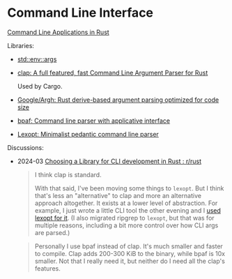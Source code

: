 # Command Line Interface
[Command Line Applications in Rust](https://rust-cli.github.io/book/index.html)

Libraries:
- [std::env::args](https://doc.rust-lang.org/1.39.0/std/env/fn.args.html)

- [clap: A full featured, fast Command Line Argument Parser for Rust](https://github.com/clap-rs/clap)

  Used by Cargo.

- [Google/Argh: Rust derive-based argument parsing optimized for code size](https://github.com/google/argh)

- [bpaf: Command line parser with applicative interface](https://github.com/pacak/bpaf)

- [Lexopt: Minimalist pedantic command line parser](https://github.com/blyxxyz/lexopt)

Discussions:
- 2024-03 [Choosing a Library for CLI development in Rust : r/rust](https://www.reddit.com/r/rust/comments/1bs7f83/choosing_a_library_for_cli_development_in_rust/)

  > I think clap is standard.
  > 
  > With that said, I've been moving some things to `lexopt`. But I think that's less an "alternative" to clap and more an alternative approach altogether. It exists at a lower level of abstraction. For example, I just wrote a little CLI tool the other evening and I [used lexopt for it](https://github.com/BurntSushi/dotfiles/blob/55d29578bff7befd0c7263aaa61f653ffe23bd22/bin/rust/freq/main.rs#L414). (I also migrated ripgrep to `lexopt`, but that was for multiple reasons, including a bit more control over how CLI args are parsed.)

  > Personally I use bpaf instead of clap. It's much smaller and faster to compile. Clap adds 200-300 KiB to the binary, while bpaf is 10x smaller. Not that I really need it, but neither do I need all the clap's features.